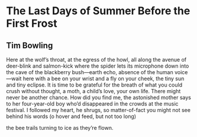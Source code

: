 # The Last Days of Summer Before the First Frost
## Tim Bowling
Here at the wolf’s throat, at the egress of the howl,
all along the avenue of deer-blink and salmon-kick
where the spider lets its microphone down
into the cave of the blackberry bush—earth echo,
absence of the human voice—wait here
with a bee on your wrist and a fly on your cheek,
the tiny sun and tiny eclipse.
It is time to be grateful for the breath
of what you could crush without thought,
a moth, a child’s love, your own life.
There might never be another chance.
How did you find me, the astonished mother says
to her four-year-old boy who’d disappeared
in the crowds at the music festival.
I followed my heart, he shrugs,
so matter-of-fact you might not see
behind his words
(o hover and feed, but not too long)

the bee trails turning to ice as they’re flown.